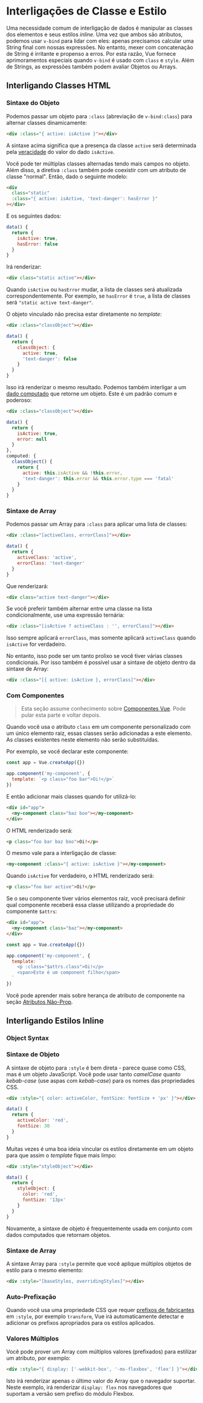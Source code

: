 # Interligações de Classe e Estilo

Uma necessidade comum de interligação de dados é manipular as classes dos elementos e seus estilos _inline_. Uma vez que ambos são atributos, podemos usar `v-bind` para lidar com eles: apenas precisamos calcular uma String final com nossas expressões. No entanto, mexer com concatenação de String é irritante e propenso a erros. Por esta razão, Vue fornece aprimoramentos especiais quando `v-bind` é usado com `class` e `style`. Além de Strings, as expressões também podem avaliar Objetos ou Arrays.

## Interligando Classes HTML

### Sintaxe do Objeto

Podemos passar um objeto para `:class` (abreviação de `v-bind:class`) para alternar classes dinamicamente:

```html
<div :class="{ active: isActive }"></div>
```

A sintaxe acima significa que a presença da classe `active` será determinada pela [veracidade](https://developer.mozilla.org/pt-BR/docs/Glossary/Truthy) do valor do dado `isActive`.

Você pode ter múltiplas classes alternadas tendo mais campos no objeto. Além disso, a diretiva `:class` também pode coexistir com um atributo de classe "normal". Então, dado o seguinte modelo:

```html
<div
  class="static"
  :class="{ active: isActive, 'text-danger': hasError }"
></div>
```

E os seguintes dados:

```js
data() {
  return {
    isActive: true,
    hasError: false
  }
}
```

Irá renderizar:

```html
<div class="static active"></div>
```

Quando `isActive` ou `hasError` mudar, a lista de classes será atualizada correspondentemente. Por exemplo, se `hasError` é `true`, a lista de classes será `"static active text-danger"`.

O objeto vinculado não precisa estar diretamente no _template_:

```html
<div :class="classObject"></div>
```

```js
data() {
  return {
    classObject: {
      active: true,
      'text-danger': false
    }
  }
}
```

Isso irá renderizar o mesmo resultado. Podemos também interligar a um [dado computado](computed.md) que retorne um objeto. Este é um padrão comum e poderoso:

```html
<div :class="classObject"></div>
```

```js
data() {
  return {
    isActive: true,
    error: null
  }
},
computed: {
  classObject() {
    return {
      active: this.isActive && !this.error,
      'text-danger': this.error && this.error.type === 'fatal'
    }
  }
}
```

### Sintaxe de Array

Podemos passar um Array para `:class` para aplicar uma lista de classes:

```html
<div :class="[activeClass, errorClass]"></div>
```

```js
data() {
  return {
    activeClass: 'active',
    errorClass: 'text-danger'
  }
}
```

Que renderizará:

```html
<div class="active text-danger"></div>
```

Se você preferir também alternar entre uma classe na lista condicionalmente, use uma expressão ternária:

```html
<div :class="[isActive ? activeClass : '', errorClass]"></div>
```

Isso sempre aplicará `errorClass`, mas somente aplicará `activeClass` quando `isActive` for verdadeiro.

No entanto, isso pode ser um tanto prolixo se você tiver várias classes condicionais. Por isso também é possível usar a sintaxe de objeto dentro da sintaxe de Array:

```html
<div :class="[{ active: isActive }, errorClass]"></div>
```

### Com Componentes

> Esta seção assume conhecimento sobre [Componentes Vue](component-basics.md). Pode pular esta parte e voltar depois.

Quando você usa o atributo `class` em um componente personalizado com um único elemento raiz, essas classes serão adicionadas a este elemento. As classes existentes neste elemento não serão substituídas.

Por exemplo, se você declarar este componente:

```js
const app = Vue.createApp({})

app.component('my-component', {
  template: `<p class="foo bar">Oi!</p>`
})
```

E então adicionar mais classes quando for utilizá-lo:

```html
<div id="app">
  <my-component class="baz boo"></my-component>
</div>
```

O HTML renderizado será:

```html
<p class="foo bar baz boo">Oi!</p>
```

O mesmo vale para a interligação de classe:

```html
<my-component :class="{ active: isActive }"></my-component>
```

Quando `isActive` for verdadeiro, o HTML renderizado será:

```html
<p class="foo bar active">Oi!</p>
```

Se o seu componente tiver vários elementos raiz, você precisará definir qual componente receberá essa classe utilizando a propriedade do componente `$attrs`:

```html
<div id="app">
  <my-component class="baz"></my-component>
</div>
```

```js
const app = Vue.createApp({})

app.component('my-component', {
  template: `
    <p :class="$attrs.class">Oi!</p>
    <span>Este é um component filho</span>
  `
})
```

Você pode aprender mais sobre herança de atributo de componente na seção [Atributos Não-Prop](component-attrs.html).

## Interligando Estilos Inline

### Object Syntax
### Sintaxe de Objeto

A sintaxe de objeto para `:style` é bem direta - parece quase como CSS, mas é um objeto JavaScript. Você pode usar tanto _camelCase_ quanto _kebab-case_ (use aspas com _kebab-case_) para os nomes das propriedades CSS.

```html
<div :style="{ color: activeColor, fontSize: fontSize + 'px' }"></div>
```

```js
data() {
  return {
    activeColor: 'red',
    fontSize: 30
  }
}
```

Muitas vezes é uma boa ideia vincular os estilos diretamente em um objeto para que assim o _template_ fique mais limpo:

```html
<div :style="styleObject"></div>
```

```js
data() {
  return {
    styleObject: {
      color: 'red',
      fontSize: '13px'
    }
  }
}
```

Novamente, a sintaxe de objeto é frequentemente usada em conjunto com dados computados que retornam objetos.

### Sintaxe de Array

A sintaxe Array para `:style` permite que você aplique múltiplos objetos de estilo para o mesmo elemento:

```html
<div :style="[baseStyles, overridingStyles]"></div>
```

### Auto-Prefixação

Quando você usa uma propriedade CSS que requer [prefixos de fabricantes](https://developer.mozilla.org/pt-BR/docs/Glossary/Vendor_Prefix) em `:style`, por exemplo `transform`, Vue irá automaticamente detectar e adicionar os prefixos apropriados para os estilos aplicados.

### Valores Múltiplos

Você pode prover um Array com múltiplos valores (prefixados) para estilizar um atributo, por exemplo:

```html
<div :style="{ display: ['-webkit-box', '-ms-flexbox', 'flex'] }"></div>
```

Isto irá renderizar apenas o último valor do Array que o navegador suportar. Neste exemplo, irá renderizar `display: flex` nos navegadores que suportam a versão sem prefixo do módulo Flexbox.
